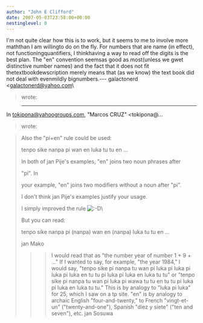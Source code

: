 ```yaml
---
author: "John E Clifford"
date: 2007-05-03T23:58:00+00:00
nestinglevel: 0
---
```

I'm not quite clear how this is to work, but it seems to me to involve more maththan I am willingto do on the fly. For numbers that are name (in effect), not functioningquantifiers, I thinkhaving a way to read off the digits is the best plan. The "en" convention seemsas good as most(unless we gwet distinctive number names) and the fact that it does not fit thetextbookdewscription merely means that (as we know) the text book did not deal with evenmildly bignumbers.---
 galactonerd <[galactonerd@yahoo.com](mailto://galactonerd@yahoo.com)\
> wrote:

> ---
 In [tokipona@yahoogroups.com](mailto://tokipona@yahoogroups.com), "Marcos CRUZ" <tokipona@...
> wrote:

> 
>> 
> 
> 
> 
> 
> Also the "pi+en" rule could be used:
> 
> 
> 
> 
> 
> tenpo sike nanpa pi wan en luka tu tu en ...
> 
>> 
> 
> In both of jan Pije's examples, "en" joins two noun phrases after
> 
> "pi". In
> 
> 
> your example, "en" joins two modifiers without a noun after "pi".
> 
> 
> I don't think jan Pije's examples justify your usage.
> 
>> 
> I simply improved the rule ![:-D](images/smilies/icon_e_biggrin.gif "Very Happy")\
> 
>> 
> But you can read:
> 
>> 
> tenpo sike nanpa pi (nanpa) wan en (nanpa) luka tu tu en ...
> 
>> 
>> 
> jan Mako
>>> I would read that as "the number year of number 1 + 9 + ..."
>> If I wanted to say, for example, "the year 1984," I would say, "tenpo
> sike pi nanpa tu wan pi luka pi luka pi luka pi luka en tu tu pi luka
> pi luka en luka tu tu" or "tenpo sike pi nanpa tu wan pi luka pi wawa
> tu tu en tu tu pi luka pi luka en luka tu tu." This is by analogy to
> "luka pi luka" for 25, which I saw on a tp site. "en" is by analogy
> to archaic English "four-and-twenty," to French "vingt-et-un"
> ("twenty-and-one"), Spanish "diez y siete" ("ten and seven"), etc.
>> jan Sosuwa
>>